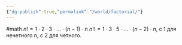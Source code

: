 ```yaml
---
{"dg-publish":true,"permalink":"/world/factorial/"}
---
```


#math 
$n! = 1 \cdot 2 \cdot 3 \cdot \dots \cdot (n-1) \cdot n$
$n!! = 1 \cdot 3 \cdot 5 \cdot \dots \cdot (n-2) \cdot n$, с 1 для нечетного n, с 2 для четного.